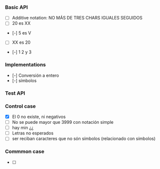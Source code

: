 ### Basic API
  
- [ ] Additive notation: NO MÁS DE TRES CHARS IGUALES SEGUIDOS
- [ ] 20 es XX
- [-] 5 es V
- [ ] XX es 20
- [-] 1 2 y 3
 
### Implementations
- [-] Conversión a entero
- [-] símbolos
 
### Test API
 
### Control case
- [X] El 0 no existe, ni negativos
- [ ] No se puede mayor que 3999 con notación simple
- [ ] hay min ¿¿
- [ ] Letras no esperados
- [ ] ser reciban caracteres que no són símbolos (relacionado con símbolos)

### Commmon case
- [ ]
